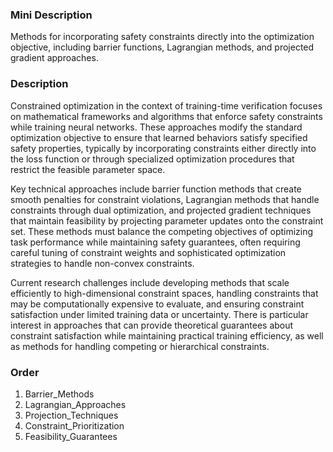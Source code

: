 ### Mini Description

Methods for incorporating safety constraints directly into the optimization objective, including barrier functions, Lagrangian methods, and projected gradient approaches.

### Description

Constrained optimization in the context of training-time verification focuses on mathematical frameworks and algorithms that enforce safety constraints while training neural networks. These approaches modify the standard optimization objective to ensure that learned behaviors satisfy specified safety properties, typically by incorporating constraints either directly into the loss function or through specialized optimization procedures that restrict the feasible parameter space.

Key technical approaches include barrier function methods that create smooth penalties for constraint violations, Lagrangian methods that handle constraints through dual optimization, and projected gradient techniques that maintain feasibility by projecting parameter updates onto the constraint set. These methods must balance the competing objectives of optimizing task performance while maintaining safety guarantees, often requiring careful tuning of constraint weights and sophisticated optimization strategies to handle non-convex constraints.

Current research challenges include developing methods that scale efficiently to high-dimensional constraint spaces, handling constraints that may be computationally expensive to evaluate, and ensuring constraint satisfaction under limited training data or uncertainty. There is particular interest in approaches that can provide theoretical guarantees about constraint satisfaction while maintaining practical training efficiency, as well as methods for handling competing or hierarchical constraints.

### Order

1. Barrier_Methods
2. Lagrangian_Approaches
3. Projection_Techniques
4. Constraint_Prioritization
5. Feasibility_Guarantees
